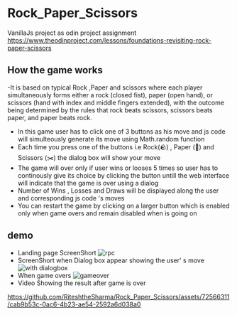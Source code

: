 # Rock_Paper_Scissors
VanillaJs project as odin project assignment https://www.theodinproject.com/lessons/foundations-revisiting-rock-paper-scissors 
## How the game works 
-It is based on typical Rock ,Paper and scissors where each player simultaneously forms either a rock (closed fist), paper (open hand), or scissors (hand with index and middle fingers extended), with the outcome being determined by the rules that rock beats scissors, scissors beats paper, and paper beats rock.
- In this game user has to click one of 3 buttons as his move and js code will simulteously generate its move using Math.random function
- Each time you press one of the buttons i.e Rock(🪨) , Paper (📄) and Scissors (✂️) the dialog box will show your move
- The game will over only if user wins or looses 5 times so user has to continously give its choice by clicking the button untill the web interface will indicate that the game is over using a dialog
- Number of Wins , Losses and Draws will be displayed along the user and corresponding js code 's moves
- You can restart the game by clicking on a larger button which is enabled only when game overs and remain disabled when is going on
## demo 
- Landing page ScreenShort
  ![rpc](https://github.com/RiteshtheSharma/Rock_Paper_Scissors/assets/72566311/44381d81-dc2b-4ef7-b333-048893d8562a)
- ScreenShort when Dialog box appear showing the user' s move
![with dialogbox](https://github.com/RiteshtheSharma/Rock_Paper_Scissors/assets/72566311/d8da8e75-d2ac-454d-ad5c-7e174f1a0912)
- When game overs
  ![gameover](https://github.com/RiteshtheSharma/Rock_Paper_Scissors/assets/72566311/edfac198-0f2a-40bd-85c1-333f5dfa36a3)
- Video Showing the result after game is over
    

https://github.com/RiteshtheSharma/Rock_Paper_Scissors/assets/72566311/cab9b53c-0ac6-4b23-ae54-2592a6d038a0




